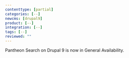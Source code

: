 ```yaml
---
contenttype: [partial]
categories: [--]
newcms: [drupal9]
product: [--]
integration: [--]
tags: [--]
reviewed: ""
---
```


<Alert title="General Availability" type="info" icon="leaf">

Pantheon Search on Drupal 9 is now in General Availability.
  
</Alert>
